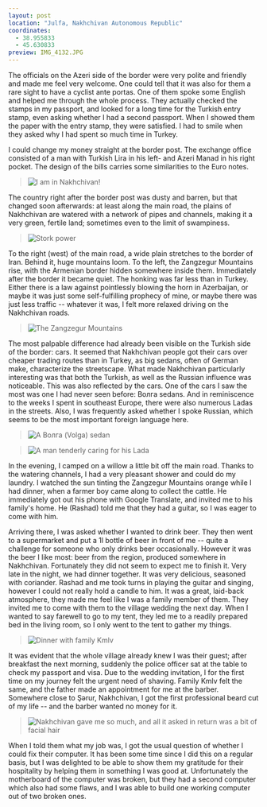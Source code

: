 ```yaml
---
layout: post
location: "Julfa, Nakhchivan Autonomous Republic"
coordinates:
  - 38.955833
  - 45.630833
preview: IMG_4132.JPG
---
```


The officials on the Azeri side of the border were very polite and friendly and made me feel very welcome. One could tell that it was also for them a rare sight to have a cyclist ante portas. One of them spoke some English and helped me through the whole process. They actually checked the stamps in my passport, and looked for a long time for the Turkish entry stamp, even asking whether I had a second passport. When I showed them the paper with the entry stamp, they were satisfied. I had to smile when they asked why I had spent so much time in Turkey.

I could change my money straight at the border post. The exchange office consisted of a man with Turkish Lira in his left- and Azeri Manad in his right pocket. The design of the bills carries some similarities to the Euro notes.

> ![I am in Nakhchivan!](/images/IMG_4095.JPG)

The country right after the border post was dusty and barren, but that changed soon afterwards: at least along the main road, the plains of Nakhchivan are watered with a network of pipes and channels, making it a very green, fertile land; sometimes even to the limit of swampiness.

> ![Stork power](/images/IMG_4104.JPG)

To the right (west) of the main road, a wide plain stretches to the border of Iran. Behind it, huge mountains loom. To the left, the Zangzegur Mountains rise, with the Armenian border hidden somewhere inside them. Immediately after the border it became quiet. The honking was far less than in Turkey. Either there is a law against pointlessly blowing the horn in Azerbaijan, or maybe it was just some self-fulfilling prophecy of mine, or maybe there was just less traffic -- whatever it was, I felt more relaxed driving on the Nakhchivan roads.

> ![The Zangzegur Mountains](/images/IMG_4106.JPG)

The most palpable difference had already been visible on the Turkish side of the border: cars. It seemed that Nakhchivan people got their cars over cheaper trading routes than in Turkey, as big sedans, often of German make, characterize the streetscape. What made Nakhchivan particularly interesting was that both the Turkish, as well as the Russian influence was noticeable. This was also reflected by the cars. One of the cars I saw the most was one I had never seen before: Волга sedans. And in reminiscence to the weeks I spent in southeast Europe, there were also numerous Ladas in the streets. Also, I was frequently asked whether I spoke Russian, which seems to be the most important foreign language here.

> ![A Волга (Volga) sedan](/images/IMG_4124.JPG)

> ![A man tenderly caring for his Lada](/images/IMG_4126.JPG)

In the evening, I camped on a willow a little bit off the main road. Thanks to the watering channels, I had a very pleasant shower and could do my laundry. I watched the sun tinting the Zangzegur Mountains orange while I had dinner, when a farmer boy came along to collect the cattle. He immediately got out his phone with Google Translate, and invited me to his family's home. He (Rashad) told me that they had a guitar, so I was eager to come with him.

Arriving there, I was asked whether I wanted to drink beer. They then went to a supermarket and put a 1l bottle of beer in front of me -- quite a challenge for someone who only drinks beer occasionally. However it was the beer I like most: beer from the region, produced somewhere in Nakhchivan. Fortunately they did not seem to expect me to finish it. Very late in the night, we had dinner together. It was very delicious, seasoned with coriander. Rashad and me took turns in playing the guitar and singing, however I could not really hold a candle to him. It was a great, laid-back atmosphere, they made me feel like I was a family member of them. They invited me to come with them to the village wedding the next day.
When I wanted to say farewell to go to my tent, they led me to a readily prepared bed in the living room, so I only went to the tent to gather my things.

> ![Dinner with family Kmlv](/images/IMG_4110.JPG)

It was evident that the whole village already knew I was their guest; after breakfast the next morning, suddenly the police officer sat at the table to check my passport and visa. Due to the wedding invitation, I for the first time on my journey felt the urgent need of shaving. Family Kmlv felt the same, and the father made an appointment for me at the barber. Somewhere close to Şərur, Nakhchivan, I got the first professional beard cut of my life -- and the barber wanted no money for it.

> ![Nakhchivan gave me so much, and all it asked in return was a bit of facial hair](/images/beard-before-after.jpg)

When I told them what my job was, I got the usual question of whether I could fix their computer. It has been some time since I did this on a regular basis, but I was delighted to be able to show them my gratitude for their hospitality by helping them in something I was good at. Unfortunately the motherboard of the computer was broken, but they had a second computer which also had some flaws, and I was able to build one working computer out of two broken ones.
